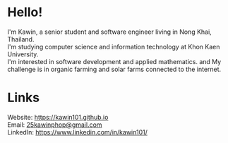 # Hello!
I'm Kawin, a senior student and software engineer living in Nong Khai, Thailand. \
I'm studying computer science and information technology at Khon Kaen University. \
I'm interested in software development and applied mathematics.
and My challenge is in organic farming and solar farms connected to the internet.
# Links
Website: https://kawin101.github.io \
Email: 25kawinphop@gmail.com \
LinkedIn: https://www.linkedin.com/in/kawin101/  
